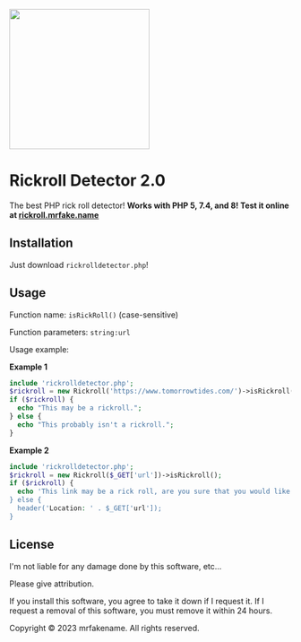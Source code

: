 <a href="https://www.mrfake.name/ghpromo" target="_blank"><img src="https://mrfake.name/ghpromo/promo.png" height="250"></a>
# Rickroll Detector 2.0
The best PHP rick roll detector! **Works with PHP 5, 7.4, and 8! Test it online at [rickroll.mrfake.name](https://rickroll.mrfake.name/)**
## Installation
Just download `rickrolldetector.php`!
## Usage
Function name: `isRickRoll()` (case-sensitive)

Function parameters: `string:url`

Usage example:

**Example 1**
```php
include 'rickrolldetector.php';
$rickroll = new Rickroll('https://www.tomorrowtides.com/')->isRickroll();
if ($rickroll) {
  echo "This may be a rickroll.";
} else {
  echo "This probably isn't a rickroll.";
}
```

**Example 2**
```php
include 'rickrolldetector.php';
$rickroll = new Rickroll($_GET['url'])->isRickroll();
if ($rickroll) {
  echo 'This link may be a rick roll, are you sure that you would like to visit it? <a href="' . htmlspecialchars($_GET['url']) . '">Visit this website, even though it may be a rick roll</a>;
} else {
  header('Location: ' . $_GET['url']);
}
```

## License

I'm not liable for any damage done by this software, etc...

Please give attribution.

If you install this software, you agree to take it down if I request it. If I request a removal of this software, you must remove it within 24 hours.

Copyright &copy; 2023 mrfakename. All rights reserved.
